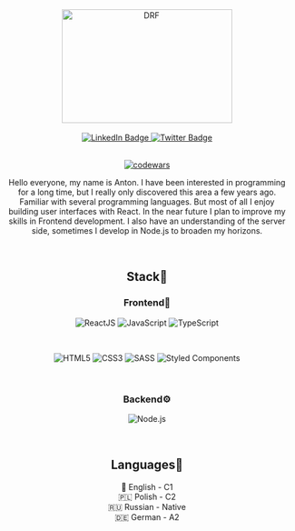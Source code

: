 <div align="center" dir="auto">
      <img src="https://i.pinimg.com/originals/91/6b/1c/916b1c0b9788ad87b9ccdfc71bbdadf3.gif" width="300" height="200" alt="DRF" align="center"/>
 <br />
 <br />
     
  <div id="badges">
  <a href="https://www.linkedin.com/in/anton-skrebatun-2a1ab9183/">
    <img src="https://img.shields.io/badge/LinkedIn-orange?style=for-the-badge&logo=linkedin&logoColor=white" alt="LinkedIn Badge"/>
  </a>
<!--   <a href="https://vk.com/doved_dev">
    <img src="https://img.shields.io/badge/vk-orange?style=for-the-badge&logo=vk&logoColor=white" alt="Youtube Badge"/>
  </a> -->
  <a href="https://t.me/Tony1923">
    <img src="https://img.shields.io/badge/Telegram-orange?style=for-the-badge&logo=Telegram&logoColor=white" alt="Twitter Badge"/>
  </a>
</div>
<br />

[![codewars](https://www.codewars.com/users/Tonysmile22/badges/large)](https://www.codewars.com/users/Tonysmile22)
      
Hello everyone, my name is Anton. I have been interested in programming for a long time, but I really only discovered this area a few years ago. Familiar with several programming languages. But most of all I enjoy building user interfaces with React. In the near future I plan to improve my skills in Frontend development. I also have an understanding of the server side, sometimes I develop in Node.js to broaden my horizons.

   <br />

## Stack🚀

### Frontend🐥

![ReactJS](https://img.shields.io/badge/react-808080.svg?style=for-the-badge&logo=react&logoColor=%2361DAFB)
![JavaScript](https://img.shields.io/badge/javascript-FFD700.svg?style=for-the-badge&logo=javascript&logoColor=black)
![TypeScript](https://img.shields.io/badge/typescript-0000CD.svg?style=for-the-badge&logo=typescript&logoColor=white)

<br />

![HTML5](https://img.shields.io/badge/html5-%23E34F26.svg?style=for-the-badge&logo=html5&logoColor=white)
![CSS3](https://img.shields.io/badge/css3-%23007ACC.svg?style=for-the-badge&logo=css3&logoColor=white)
![SASS](https://img.shields.io/badge/SASS-4682B4.svg?style=for-the-badge&logo=SASS&logoColor=white)
![Styled Components](https://img.shields.io/badge/styled--components-7B68EE?style=for-the-badge&logo=styled-components&logoColor=white)

<br />

### Backend⚙️

![Node.js](https://img.shields.io/badge/node.js-008000.svg?style=for-the-badge&logo=node.js&logoColor=white)

<br />

## Languages🦜

 🏴󠁧󠁢󠁥󠁮󠁧󠁿 English - C1 <br>
 🇵🇱 Polish - C2 <br>
 🇷🇺 Russian - Native <br>
 🇩🇪 German - A2 
